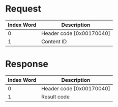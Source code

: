 # Request

| Index Word | Description                |
|------------|----------------------------|
| 0          | Header code \[0x00170040\] |
| 1          | Content ID                 |

# Response

| Index Word | Description                |
|------------|----------------------------|
| 0          | Header code \[0x00170040\] |
| 1          | Result code                |